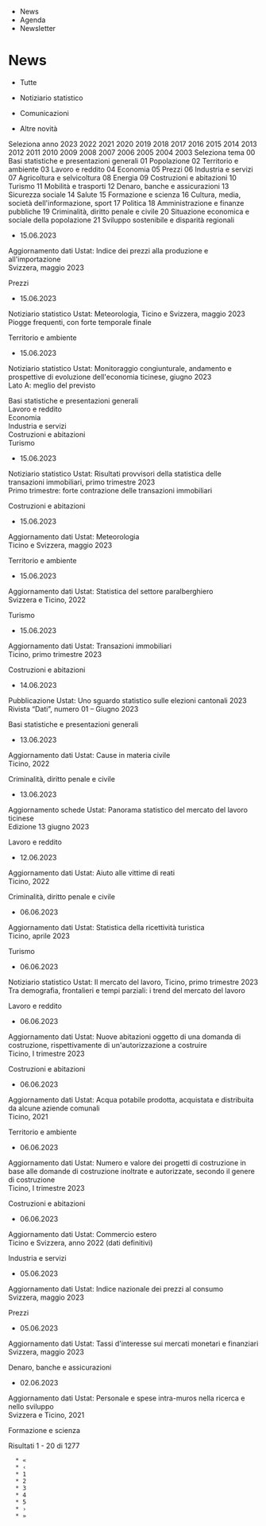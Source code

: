   * News
  * Agenda
  * Newsletter

# News

  * Tutte
  * Notiziario statistico

  * Comunicazioni

  * Altre novità

Seleziona anno 2023 2022 2021 2020 2019 2018 2017 2016 2015 2014 2013 2012
2011 2010 2009 2008 2007 2006 2005 2004 2003 Seleziona tema 00 Basi
statistiche e presentazioni generali 01 Popolazione 02 Territorio e ambiente
03 Lavoro e reddito 04 Economia 05 Prezzi 06 Industria e servizi 07
Agricoltura e selvicoltura 08 Energia 09 Costruzioni e abitazioni 10 Turismo
11 Mobilità e trasporti 12 Denaro, banche e assicurazioni 13 Sicurezza sociale
14 Salute 15 Formazione e scienza 16 Cultura, media, società
dell'informazione, sport 17 Politica 18 Amministrazione e finanze pubbliche 19
Criminalità, diritto penale e civile 20 Situazione economica e sociale della
popolazione 21 Sviluppo sostenibile e disparità regionali

  * 15.06.2023

Aggiornamento dati Ustat: Indice dei prezzi alla produzione e all'importazione  
Svizzera, maggio 2023

Prezzi

  * 15.06.2023

Notiziario statistico Ustat: Meteorologia, Ticino e Svizzera, maggio 2023  
Piogge frequenti, con forte temporale finale

Territorio e ambiente

  * 15.06.2023

Notiziario statistico Ustat: Monitoraggio congiunturale, andamento e
prospettive di evoluzione dell'economia ticinese, giugno 2023  
Lato A: meglio del previsto

Basi statistiche e presentazioni generali  
Lavoro e reddito  
Economia  
Industria e servizi  
Costruzioni e abitazioni  
Turismo

  * 15.06.2023

Notiziario statistico Ustat: Risultati provvisori della statistica delle
transazioni immobiliari, primo trimestre 2023  
Primo trimestre: forte contrazione delle transazioni immobiliari

Costruzioni e abitazioni

  * 15.06.2023

Aggiornamento dati Ustat: Meteorologia  
Ticino e Svizzera, maggio 2023

Territorio e ambiente

  * 15.06.2023

Aggiornamento dati Ustat: Statistica del settore paralberghiero  
Svizzera e Ticino, 2022

Turismo

  * 15.06.2023

Aggiornamento dati Ustat: Transazioni immobiliari  
Ticino, primo trimestre 2023

Costruzioni e abitazioni

  * 14.06.2023

Pubblicazione Ustat: Uno sguardo statistico sulle elezioni cantonali 2023  
Rivista “Dati”, numero 01 – Giugno 2023

Basi statistiche e presentazioni generali

  * 13.06.2023

Aggiornamento dati Ustat: Cause in materia civile  
Ticino, 2022

Criminalità, diritto penale e civile

  * 13.06.2023

Aggiornamento schede Ustat: Panorama statistico del mercato del lavoro
ticinese  
Edizione 13 giugno 2023

Lavoro e reddito

  * 12.06.2023

Aggiornamento dati Ustat: Aiuto alle vittime di reati  
Ticino, 2022

Criminalità, diritto penale e civile

  * 06.06.2023

Aggiornamento dati Ustat: Statistica della ricettività turistica  
Ticino, aprile 2023

Turismo

  * 06.06.2023

Notiziario statistico Ustat: Il mercato del lavoro, Ticino, primo trimestre
2023  
Tra demografia, frontalieri e tempi parziali: i trend del mercato del lavoro

Lavoro e reddito

  * 06.06.2023

Aggiornamento dati Ustat: Nuove abitazioni oggetto di una domanda di
costruzione, rispettivamente di un'autorizzazione a costruire  
Ticino, I trimestre 2023

Costruzioni e abitazioni

  * 06.06.2023

Aggiornamento dati Ustat: Acqua potabile prodotta, acquistata e distribuita da
alcune aziende comunali  
Ticino, 2021

Territorio e ambiente

  * 06.06.2023

Aggiornamento dati Ustat: Numero e valore dei progetti di costruzione in base
alle domande di costruzione inoltrate e autorizzate, secondo il genere di
costruzione  
Ticino, I trimestre 2023

Costruzioni e abitazioni

  * 06.06.2023

Aggiornamento dati Ustat: Commercio estero  
Ticino e Svizzera, anno 2022 (dati definitivi)

Industria e servizi

  * 05.06.2023

Aggiornamento dati Ustat: Indice nazionale dei prezzi al consumo  
Svizzera, maggio 2023

Prezzi

  * 05.06.2023

Aggiornamento dati Ustat: Tassi d'interesse sui mercati monetari e finanziari  
Svizzera, maggio 2023

Denaro, banche e assicurazioni

  * 02.06.2023

Aggiornamento dati Ustat: Personale e spese intra-muros nella ricerca e nello
sviluppo  
Svizzera e Ticino, 2021

Formazione e scienza

Risultati 1 - 20 di 1277

      * «
      * ‹
      * 1
      * 2
      * 3
      * 4
      * 5
      * ›
      * »

